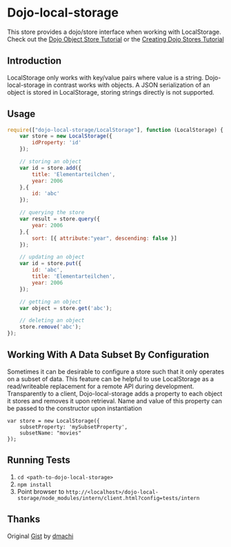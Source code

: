 [originalCode]: https://gist.github.com/880822
[dmachiGithub]: https://github.com/dmachi
[dojoStoreTutorial]: http://dojotoolkit.org/documentation/tutorials/1.8/intro_dojo_store/
[creatingStoreTutorial]: http://dojotoolkit.org/documentation/tutorials/1.8/creating_stores/

# Dojo-local-storage

This store provides a dojo/store interface when working with LocalStorage. Check out the [Dojo Object Store Tutorial][dojoStoreTutorial] or the [Creating Dojo Stores Tutorial][creatingStoreTutorial]

## Introduction

LocalStorage only works with key/value pairs where value is a string. Dojo-local-storage in contrast works with objects. A JSON serialization of an object is stored in LocalStorage, storing strings directly is not supported.

## Usage

```js
require(["dojo-local-storage/LocalStorage"], function (LocalStorage) {
    var store = new LocalStorage({
        idProperty: 'id'
    });

    // storing an object
    var id = store.add({
        title: 'Elementarteilchen',
        year: 2006
    },{
        id: 'abc'
    });

    // querying the store
    var result = store.query({
        year: 2006
    },{
        sort: [{ attribute:"year", descending: false }]
    });

    // updating an object
    var id = store.put({
        id: 'abc',
        title: 'Elementarteilchen',
        year: 2006
    });

    // getting an object
    var object = store.get('abc');

    // deleting an object
    store.remove('abc');
});
```

## Working With A Data Subset By Configuration

Sometimes it can be desirable to configure a store such that it only operates on a subset of data. This feature can be helpful to use LocalStorage as a read/writeable replacement for a remote API during development. Transparently to a client, Dojo-local-storage adds a property to each object it stores and removes it upon retrieval. Name and value of this property can be passed to the constructor upon instantiation

    var store = new LocalStorage({
        subsetProperty: 'mySubsetProperty',
        subsetName: "movies"
    });

## Running Tests

1. `cd <path-to-dojo-local-storage>`
1. `npm install`
1. Point browser to `http://<localhost>/dojo-local-storage/node_modules/intern/client.html?config=tests/intern`

## Thanks

Original [Gist][originalCode] by [dmachi][dmachiGithub]
